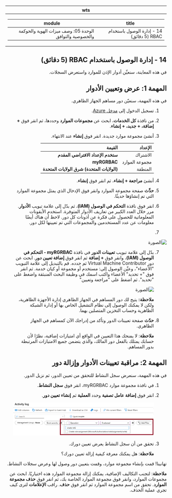 ﻿<div id="readme" class="Box-body readme blob js-code-block-container p-5 p-xl-6 gist-border-0" dir="rtl">
    <article class="markdown-body entry-content container-lg" itemprop="text"><table>
  <thead>
  <tr>
  <th>wts</th>
  </tr>
  </thead>
  <tbody>
  <tr>
  <td><div><table>
  <thead>
  <tr>
  <th>title</th>
  <th>module</th>
  </tr>
  </thead>
  <tbody>
  <tr>
  <td><div>14 - إدارة الوصول باستخدام RBAC (5 دقائق)</div></td>
  <td><div>الوحدة 05: وصف ميزات الهوية والحوكمة والخصوصية والتوافق</div></td>
  </tr>
  </tbody>
</table>
</div></td>
  </tr>
  </tbody>
</table>
       
# 14 - إدارة الوصول باستخدام RBAC (5 دقائق)

في هذه المعاينة، سنعيِّن أدوار الإذن للموارد واستعرض السجلات.

# المهمة 1: عرض وتعيين الأدوار

في هذه المهمة، سنعيّن دور مساهم الجهاز الظاهري. 

1. تسجيل الدخول إلى [مدخل Azure](https://portal.azure.com).

2. من نافذة **كل الخدمات**، ابحث عن **مجموعات الموارد** وحددها، ثم انقر فوق **+ إضافة، + جديد، + إنشاء**.

3. أنشئ مجموعة موارد جديدة. انقر فوق **إنشاء** عند الانتهاء. 

    | الإعداد | القيمة |
    | -- | -- |
    | الاشتراك | **ستخدم الإعداد الافتراضي المقدم** |
    | مجموعة الموارد | **myRGRBAC** |
    | المنطقة | **(الولايات المتحدة) شرق الولايات المتحدة** |
   

4. أنشئ **مراجعة + إنشاء**، ثم انقر فوق **إنشاء**.

5. **حدِّث** صفحة مجموعة الموارد وانقر فوق الإدخال الذي يمثل مجموعة الموارد التي تم إنشاؤها حديثًا.

6. انقر فوق نافذة **التحكم في الوصول (IAM)**، ثم بدّل إلى علامة تبويب **الأدوار**. مرر خلال العدد الكبير من تعاريف الأدوار المتوفرة. استخدم الأيقونات المعلوماتية للحصول على فكرة عن أذونات كل دور. لاحظ أن هناك أيضًا معلومات عن عدد المستخدمين والمجموعات التي تم تعيينها لكل دور.
7. 
![الصورة](https://user-images.githubusercontent.com/89808319/144266949-f19d91ab-31d6-4c8b-af36-c00035925cf0.png)

7. بدّل إلى علامة تبويب **تعيينات الدور** في نافذة **myRGRBAC - التحكم في الوصول (IAM)**، وانقر فوق **+ إضافة** ثم انقر فوق **إضافة تعيين دور**. ابحث عن دور Virtual Machine Contributor ثم حدده. قم بالتبديل إلى علامة التبويب "الأعضاء"، وعيِّن الوصول إلى: مستخدم أو مجموعة أو كيان خدمة. ثم انقر فوق "+ تحديد" الأعضاء واكتب اسمك في وظيفة البحث المنبثقة واضغط على "تحديد". ثم اضغط على "مراجعة وتعيين"

    
    ![الصورة](https://user-images.githubusercontent.com/89808319/144266255-3a0f8574-9358-4c21-8f95-3503747e77c8.png)

 

    **ملاحظة:** يتيح لك دور المساهم في الجهاز الظاهري إدارة الأجهزة الظاهرية، ولكن لا يمكنك الوصول إلى نظام التشغيل الخاص بها أو إدارة الشبكة الظاهرية وحساب التخزين المتصلين بهما.

  

8. **حدّث** صفحة تعيينات الدور وتأكد من إدراجك الآن كمساهم في الجهاز الظاهري. 

    **ملاحظة**: لا يمنحك هذا التعيين في الواقع أي امتيازات إضافية، نظرًا لأن حسابك يمتلك بالفعل دور المالك، والذي يتضمن جميع الامتيازات المرتبطة بدور المساهم.

# المهمة 2: مراقبة تعيينات الأدوار وإزالة دور

في هذه المهمة، سنعرض سجل النشاط للتحقق من تعيين الدور، ثم نزيل الدور. 

1. في نافذة مجموعة موارد myRGRBAC، انقر فوق **سجل النشاط**.

2. انقر فوق **إضافة عامل تصفية** وحدد **العملية** ثم **إنشاء تعيين دور**.

    ![لقطة شاشة لصفحة سجل النشاط مع تكوين عامل التصفية.](../images/1503.png)

3. تحقق من أن سجل النشاط يعرض تعيين دورك. 

    **ملاحظة**: هل يمكنك معرفة كيفية إزالة تعيين دورك؟

تهانينا! قمت بإنشاء مجموعة موارد، وقمت بتعيين دور وصول لها وعرض سجلات النشاط. 

**ملاحظة**: لتجنب التكاليف الإضافية، يمكنك إزالة مجموعة الموارد هذه اختياريًا. ابحث عن مجموعات الموارد، وانقر فوق مجموعة الموارد الخاصة بك، ثم انقر فوق **حذف مجموعة الموارد**. تحقق من اسم مجموعة الموارد ثم انقر فوق **حذف**. راقب **الإعلامات** لترى كيف تجري عملية الحذف.

